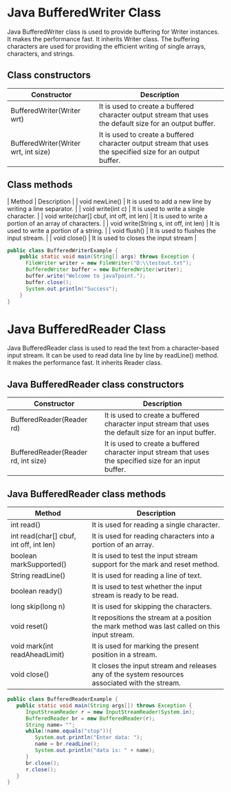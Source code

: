 # Java BufferedWriter Class
Java BufferedWriter class is used to provide buffering for Writer instances. It makes the performance fast. It inherits Writer
class. The buffering characters are used for providing the efficient writing of single arrays, characters, and strings.

## Class constructors
| Constructor |	Description |
| ----------- | ----------- |
| BufferedWriter(Writer wrt) |	It is used to create a buffered character output stream that uses the default size for an output buffer. |
| BufferedWriter(Writer wrt, int size) |	It is used to create a buffered character output stream that uses the specified size for an output buffer. |

## Class methods
| Method |	Description |
| void newLine() |	It is used to add a new line by writing a line separator. |
| void write(int c) |	It is used to write a single character. |
| void write(char[] cbuf, int off, int len) |	It is used to write a portion of an array of characters. |
| void write(String s, int off, int len) |	It is used to write a portion of a string. |
| void flush() |	It is used to flushes the input stream. |
| void close() |	It is used to closes the input stream |

```java
public class BufferedWriterExample {  
    public static void main(String[] args) throws Exception {     
      FileWriter writer = new FileWriter("D:\\testout.txt");  
      BufferedWriter buffer = new BufferedWriter(writer);  
      buffer.write("Welcome to javaTpoint.");  
      buffer.close();  
      System.out.println("Success");  
    }  
}  
```

# Java BufferedReader Class
Java BufferedReader class is used to read the text from a character-based input stream. It can be used to read data line by line by readLine() method. It makes the performance fast. It inherits Reader class.

## Java BufferedReader class constructors
| Constructor |	Description |
| ----------- | ----------- |
| BufferedReader(Reader rd) |	It is used to create a buffered character input stream that uses the default size for an input buffer. |
| BufferedReader(Reader rd, int size) |	It is used to create a buffered character input stream that uses the specified size for an input buffer. |

## Java BufferedReader class methods
| Method |	Description |
| ------ | ----------- |
| int read() |	It is used for reading a single character. |
| int read(char[] cbuf, int off, int len) |	It is used for reading characters into a portion of an array. |
| boolean markSupported() |	It is used to test the input stream support for the mark and reset method. |
| String readLine() |	It is used for reading a line of text. |
| boolean ready() |	It is used to test whether the input stream is ready to be read. |
| long skip(long n) |	It is used for skipping the characters. |
| void reset() |	It repositions the stream at a position the mark method was last called on this input stream. |
| void mark(int readAheadLimit) |	It is used for marking the present position in a stream. |
| void close() |	It closes the input stream and releases any of the system resources associated with the stream. |

```java
public class BufferedReaderExample {    
   public static void main(String args[]) throws Exception {             
      InputStreamReader r = new InputStreamReader(System.in);    
      BufferedReader br = new BufferedReader(r);           
      String name= "";    
      while(!name.equals("stop")){    
         System.out.println("Enter data: ");    
         name = br.readLine();    
         System.out.println("data is: " + name);    
      }              
      br.close();    
      r.close();    
   }    
}  
```
